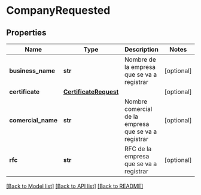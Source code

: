 # CompanyRequested

## Properties
Name | Type | Description | Notes
------------ | ------------- | ------------- | -------------
**business_name** | **str** | Nombre de la empresa que se va a registrar | [optional] 
**certificate** | [**CertificateRequest**](CertificateRequest.md) |  | [optional] 
**comercial_name** | **str** | Nombre comercial de la empresa que se va a registrar | [optional] 
**rfc** | **str** | RFC de la empresa que se va a registrar | [optional] 

[[Back to Model list]](../README.md#documentation-for-models) [[Back to API list]](../README.md#documentation-for-api-endpoints) [[Back to README]](../README.md)

